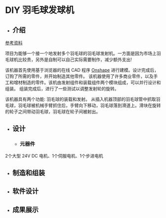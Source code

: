 # DIY 羽毛球发球机  
- ## 介绍
[参考资料](../resources/files/notes/Shuttlecock-project-documentation.pdf)  

项目为能够一个接一个地发射多个羽毛球的羽毛球发射机。一方面是因为市场上羽毛球机比较贵，另外是自制可以自己实际需要制作，减少额外支出!  


该机器首先使用基于浏览器的在线 CAD 程序 [Onshape](https://www.onshape.com/en/) 进行建模。设计完成后，订购了所需的零件，并开始制造其他零件。
该机器使用了许多商业零件，以及手工和增材制造的零件。该机由发射组件和装载组件两个模块组成，可以并行设计和组装。
组装完成后，进行了一些测试以调整发射轮的旋转。  


该机器具有两个功能: 羽毛球的装载和发射。
从插入机器顶部的羽毛球管中抓取羽毛球，羽毛球被机械手臂抓住后，手臂向下移动，羽毛球落到滑道上。滑块在旋转的轮子之间带动羽毛球，羽毛球在轮子间被射出。

- ## 设计

  - ### 元器件  

2个大型 24V DC 电机、1个伺服电机、1个步进电机



- ## 制造和组装


- ## 软件设计


- ## 成果展示  

